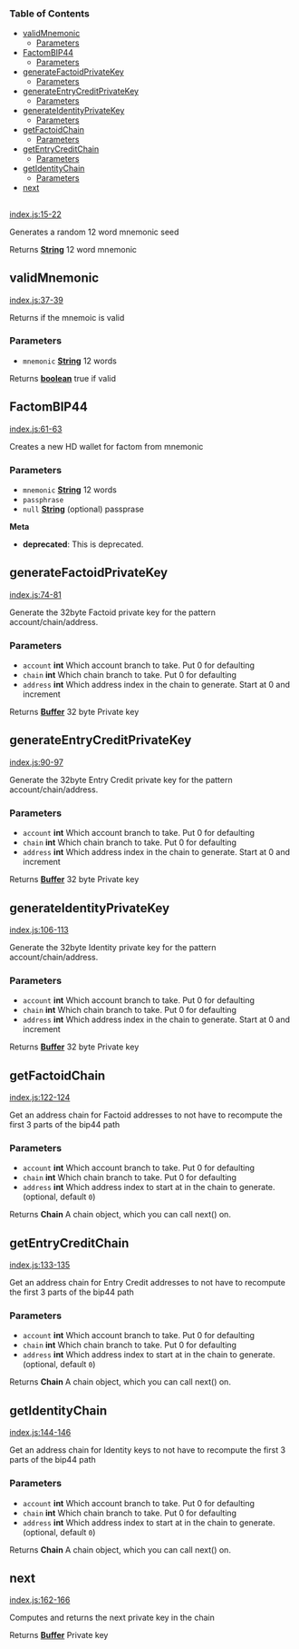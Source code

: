 <!-- Generated by documentation.js. Update this documentation by updating the source code. -->

### Table of Contents

-   [validMnemonic][1]
    -   [Parameters][2]
-   [FactomBIP44][3]
    -   [Parameters][4]
-   [generateFactoidPrivateKey][5]
    -   [Parameters][6]
-   [generateEntryCreditPrivateKey][7]
    -   [Parameters][8]
-   [generateIdentityPrivateKey][9]
    -   [Parameters][10]
-   [getFactoidChain][11]
    -   [Parameters][12]
-   [getEntryCreditChain][13]
    -   [Parameters][14]
-   [getIdentityChain][15]
    -   [Parameters][16]
-   [next][17]

## 

[index.js:15-22][18]

Generates a random 12 word mnemonic seed

Returns **[String][19]** 12 word mnemonic

## validMnemonic

[index.js:37-39][20]

Returns if the mnemoic is valid

### Parameters

-   `mnemonic` **[String][19]** 12 words

Returns **[boolean][21]** true if valid

## FactomBIP44

[index.js:61-63][22]

Creates a new HD wallet for factom from mnemonic

### Parameters

-   `mnemonic` **[String][19]** 12 words
-   `passphrase`  
-   `null` **[String][19]** (optional) passprase

**Meta**

-   **deprecated**: This is deprecated.


## generateFactoidPrivateKey

[index.js:74-81][23]

Generate the 32byte Factoid private key for the pattern account/chain/address.

### Parameters

-   `account` **int** Which account branch to take. Put 0 for defaulting
-   `chain` **int** Which chain branch to take. Put 0 for defaulting
-   `address` **int** Which address index in the chain to generate. Start at 0 and increment

Returns **[Buffer][24]** 32 byte Private key

## generateEntryCreditPrivateKey

[index.js:90-97][25]

Generate the 32byte Entry Credit private key for the pattern account/chain/address.

### Parameters

-   `account` **int** Which account branch to take. Put 0 for defaulting
-   `chain` **int** Which chain branch to take. Put 0 for defaulting
-   `address` **int** Which address index in the chain to generate. Start at 0 and increment

Returns **[Buffer][24]** 32 byte Private key

## generateIdentityPrivateKey

[index.js:106-113][26]

Generate the 32byte Identity private key for the pattern account/chain/address.

### Parameters

-   `account` **int** Which account branch to take. Put 0 for defaulting
-   `chain` **int** Which chain branch to take. Put 0 for defaulting
-   `address` **int** Which address index in the chain to generate. Start at 0 and increment

Returns **[Buffer][24]** 32 byte Private key

## getFactoidChain

[index.js:122-124][27]

Get an address chain for Factoid addresses to not have to recompute the first 3 parts of the bip44 path

### Parameters

-   `account` **int** Which account branch to take. Put 0 for defaulting
-   `chain` **int** Which chain branch to take. Put 0 for defaulting
-   `address` **int** Which address index to start at in the chain to generate. (optional, default `0`)

Returns **Chain** A chain object, which you can call next() on.

## getEntryCreditChain

[index.js:133-135][28]

Get an address chain for Entry Credit addresses to not have to recompute the first 3 parts of the bip44 path

### Parameters

-   `account` **int** Which account branch to take. Put 0 for defaulting
-   `chain` **int** Which chain branch to take. Put 0 for defaulting
-   `address` **int** Which address index to start at in the chain to generate. (optional, default `0`)

Returns **Chain** A chain object, which you can call next() on.

## getIdentityChain

[index.js:144-146][29]

Get an address chain for Identity keys to not have to recompute the first 3 parts of the bip44 path

### Parameters

-   `account` **int** Which account branch to take. Put 0 for defaulting
-   `chain` **int** Which chain branch to take. Put 0 for defaulting
-   `address` **int** Which address index to start at in the chain to generate. (optional, default `0`)

Returns **Chain** A chain object, which you can call next() on.

## next

[index.js:162-166][30]

Computes and returns the next private key in the chain

Returns **[Buffer][24]** Private key

[1]: #validmnemonic

[2]: #parameters

[3]: #factombip44

[4]: #parameters-1

[5]: #generatefactoidprivatekey

[6]: #parameters-2

[7]: #generateentrycreditprivatekey

[8]: #parameters-3

[9]: #generateidentityprivatekey

[10]: #parameters-4

[11]: #getfactoidchain

[12]: #parameters-5

[13]: #getentrycreditchain

[14]: #parameters-6

[15]: #getidentitychain

[16]: #parameters-7

[17]: #next

[18]: https://git@github.com/:PaulBernier/factombip44/blob/8a86f941f7235585f91596a6d444991611eda87b/index.js#L15-L22 "Source code on GitHub"

[19]: https://developer.mozilla.org/docs/Web/JavaScript/Reference/Global_Objects/String

[20]: https://git@github.com/:PaulBernier/factombip44/blob/8a86f941f7235585f91596a6d444991611eda87b/index.js#L37-L39 "Source code on GitHub"

[21]: https://developer.mozilla.org/docs/Web/JavaScript/Reference/Global_Objects/Boolean

[22]: https://git@github.com/:PaulBernier/factombip44/blob/8a86f941f7235585f91596a6d444991611eda87b/index.js#L61-L63 "Source code on GitHub"

[23]: https://git@github.com/:PaulBernier/factombip44/blob/8a86f941f7235585f91596a6d444991611eda87b/index.js#L74-L81 "Source code on GitHub"

[24]: https://nodejs.org/api/buffer.html

[25]: https://git@github.com/:PaulBernier/factombip44/blob/8a86f941f7235585f91596a6d444991611eda87b/index.js#L90-L97 "Source code on GitHub"

[26]: https://git@github.com/:PaulBernier/factombip44/blob/8a86f941f7235585f91596a6d444991611eda87b/index.js#L106-L113 "Source code on GitHub"

[27]: https://git@github.com/:PaulBernier/factombip44/blob/8a86f941f7235585f91596a6d444991611eda87b/index.js#L122-L124 "Source code on GitHub"

[28]: https://git@github.com/:PaulBernier/factombip44/blob/8a86f941f7235585f91596a6d444991611eda87b/index.js#L133-L135 "Source code on GitHub"

[29]: https://git@github.com/:PaulBernier/factombip44/blob/8a86f941f7235585f91596a6d444991611eda87b/index.js#L144-L146 "Source code on GitHub"

[30]: https://git@github.com/:PaulBernier/factombip44/blob/8a86f941f7235585f91596a6d444991611eda87b/index.js#L162-L166 "Source code on GitHub"

